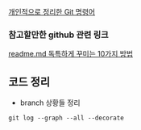 [개인적으로 정리한 Git 명령어](https://www.notion.so/Git-577eee091a5c4617aa9a9a1b5fd7e11a)
 
 
### 참고할만한 github 관련 링크 
[readme.md 독특하게 꾸미는 10가지 방법](https://dev.to/github/10-standout-github-profile-readmes-h2o)



## 코드 정리


- branch 상황들 정리
```
git log --graph --all --decorate
```






















